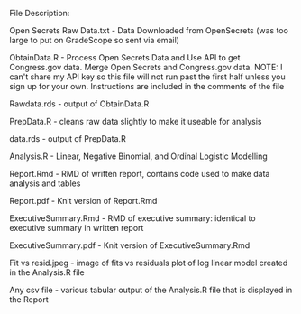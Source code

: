 File Description:

Open Secrets Raw Data.txt - Data Downloaded from OpenSecrets (was too large to put on GradeScope so sent via email)

ObtainData.R - Process Open Secrets Data and Use API to get Congress.gov data. Merge Open Secrets and Congress.gov data. NOTE: I can't share my API key so this file will not run past the first half unless you sign up for your own. Instructions are included in the comments of the file

Rawdata.rds - output of ObtainData.R

PrepData.R - cleans raw data slightly to make it useable for analysis

data.rds - output of PrepData.R

Analysis.R - Linear, Negative Binomial, and Ordinal Logistic Modelling

Report.Rmd - RMD of written report, contains code used to make data analysis and tables

Report.pdf - Knit version of Report.Rmd

ExecutiveSummary.Rmd - RMD of executive summary: identical to executive summary in written report

ExecutiveSummary.pdf - Knit version of ExecutiveSummary.Rmd

Fit vs resid.jpeg - image of fits vs residuals plot of log linear model created in the Analysis.R file

Any csv file - various tabular output of the Analysis.R file that is displayed in the Report